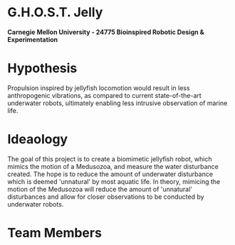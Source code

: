 # G.H.O.S.T. Jelly
**Carnegie Mellon University - 24775 Bioinspired Robotic Design & Experimentation**

# Hypothesis
Propulsion inspired by jellyfish locomotion would result in less anthropogenic vibrations, as compared to current state-of-the-art underwater robots, ultimately enabling less intrusive observation of marine life.

# Ideaology
The goal of this project is to create a biomimetic jellyfish robot, which mimics the motion of a Medusozoa, and measure the water disturbance created. The hope is to reduce the amount of underwater disturbance which is deemed 'unnatural' by most aquatic life. In theory, mimicing the motion of the Medusozoa will reduce the amount of 'unnatural' disturbances and allow for closer observations to be conducted by underwater robots.  

# Team Members
